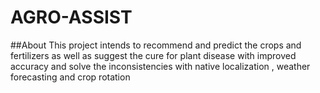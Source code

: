 # AGRO-ASSIST

##About
This project intends to recommend and predict the crops and fertilizers as well as suggest the cure for plant disease with improved accuracy and solve the inconsistencies with native localization , weather forecasting and crop rotation
